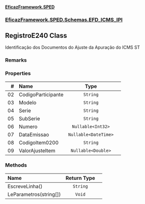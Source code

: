 #### [EficazFramework.SPED](EficazFrameworkSPED.md 'EficazFramework SPED')
### [EficazFramework.SPED.Schemas.EFD_ICMS_IPI](EficazFramework.SPED.Schemas.EFD_ICMS_IPI.md 'EficazFramework.SPED.Schemas.EFD_ICMS_IPI')

## RegistroE240 Class

Identificação dos Documentos do Ajuste da Apuração do ICMS ST

### Remarks
### Properties

| # | Name | Type | |
| ---: | :--- | :---: | :--- |
| 02 | CodigoParticipante | `String` |  |
| 03 | Modelo | `String` |  |
| 04 | Serie | `String` |  |
| 05 | SubSerie | `String` |  |
| 06 | Numero | `Nullable<Int32>` |  |
| 07 | DataEmissao | `Nullable<DateTime>` |  |
| 08 | CodigoItem0200 | `String` |  |
| 09 | ValorAjusteItem | `Nullable<Double>` |  |
### Methods

| Name | Return Type | |
| :--- | :---: | :--- |
| EscreveLinha() | `String` |  |
| LeParametros(string[]) | `Void` |  |
